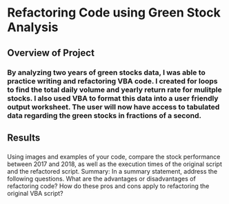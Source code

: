 # Refactoring Code using Green Stock Analysis
## Overview of Project
### By analyzing two years of green stocks data, I was able to practice writing and refactoring VBA code.  I created for loops to find the total daily volume and yearly return rate for mulitple stocks.  I also used VBA to format this data into a user friendly output worksheet.  The user will now have access to tabulated data regarding the green stocks in fractions of a second.  
## Results
### 
Using images and examples of your code, compare the stock performance between 2017 and 2018, as well as the execution times of the original script and the refactored script.
Summary: In a summary statement, address the following questions.
What are the advantages or disadvantages of refactoring code?
How do these pros and cons apply to refactoring the original VBA script?

